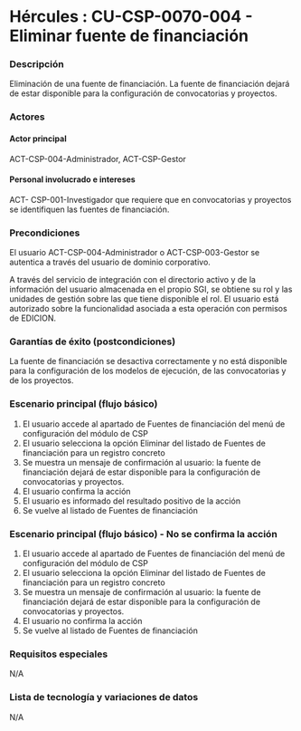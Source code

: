 # Hércules : CU\-CSP\-0070\-004 \- Eliminar fuente de financiación



### Descripción

Eliminación de una fuente de financiación. La fuente de financiación dejará de estar disponible para la configuración de convocatorias y proyectos.

### Actores

#### Actor principal

ACT\-CSP\-004\-Administrador, ACT\-CSP\-Gestor

#### Personal involucrado e intereses

ACT\- CSP\-001\-Investigador que requiere que en convocatorias y proyectos se identifiquen las fuentes de financiación.

  


### Precondiciones

El usuario ACT\-CSP\-004\-Administrador o ACT\-CSP\-003\-Gestor se autentica a través del usuario de dominio corporativo.

A través del servicio de integración con el directorio activo y de la información del usuario almacenada en el propio SGI, se obtiene su rol y las unidades de gestión sobre las que tiene disponible el rol. El usuario está autorizado sobre la funcionalidad asociada a esta operación con permisos de EDICION.

  


### Garantías de éxito (postcondiciones)

La fuente de financiación se desactiva correctamente y no está disponible para la configuración de los modelos de ejecución, de las convocatorias y de los proyectos.

### Escenario principal (flujo básico)

1. El usuario accede al apartado de Fuentes de financiación del menú de configuración del módulo de CSP
2. El usuario selecciona la opción Eliminar del listado de Fuentes de financiación para un registro concreto
3. Se muestra un mensaje de confirmación al usuario: la fuente de financiación dejará de estar disponible para la configuración de convocatorias y proyectos.
4. El usuario confirma la acción
5. El usuario es informado del resultado positivo de la acción
6. Se vuelve al listado de Fuentes de financiación

  


### Escenario principal (flujo básico) \- No se confirma la acción

1. El usuario accede al apartado de Fuentes de financiación del menú de configuración del módulo de CSP
2. El usuario selecciona la opción Eliminar del listado de Fuentes de financiación para un registro concreto
3. Se muestra un mensaje de confirmación al usuario: la fuente de financiación dejará de estar disponible para la configuración de convocatorias y proyectos.
4. El usuario no confirma la acción
5. Se vuelve al listado de Fuentes de financiación

### Requisitos especiales

N/A

### Lista de tecnología y variaciones de datos

N/A

  
  
  





